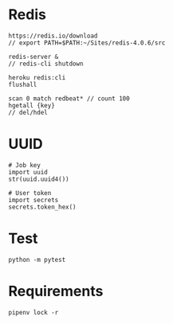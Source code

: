 # Redis

	https://redis.io/download
	// export PATH=$PATH:~/Sites/redis-4.0.6/src

	redis-server &
	// redis-cli shutdown

	heroku redis:cli
	flushall

	scan 0 match redbeat* // count 100
	hgetall {key}
	// del/hdel

# UUID

	
	# Job key
	import uuid
	str(uuid.uuid4())

	# User token
	import secrets
	secrets.token_hex()

# Test

	python -m pytest

# Requirements

	pipenv lock -r
